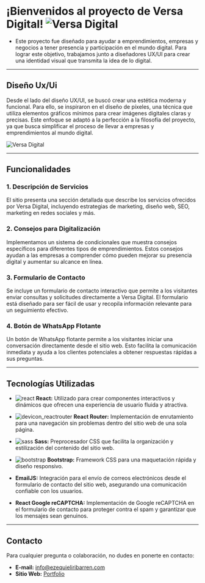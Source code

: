 # ¡Bienvenidos al proyecto de Versa Digital!     ![Versa Digital](https://versadigital.com.ar/images/logoNav.png)

- Este proyecto fue diseñado para ayudar a emprendimientos, empresas y negocios a tener presencia y participación en el mundo digital. Para lograr este objetivo, trabajamos junto a diseñadores UX/UI para crear una identidad visual que transmita la idea de lo digital.
  
---

## Diseño Ux/Ui      

Desde el lado del diseño UX/UI, se buscó crear una estética moderna y funcional. Para ello, se inspiraron en el diseño de píxeles, una técnica que utiliza elementos gráficos mínimos para crear imágenes digitales claras y precisas. Este enfoque se adaptó a la perfección a la filosofía del proyecto, ya que busca simplificar el proceso de llevar a empresas y emprendimientos al mundo digital.

![Versa Digital](https://versadigital.com.ar/images/nosotros/break.png)

---

## Funcionalidades

### 1. Descripción de Servicios
El sitio presenta una sección detallada que describe los servicios ofrecidos por Versa Digital, incluyendo estrategias de marketing, diseño web, SEO, marketing en redes sociales y más.

### 2. Consejos para Digitalización
Implementamos un sistema de condicionales que muestra consejos específicos para diferentes tipos de emprendimientos. Estos consejos ayudan a las empresas a comprender cómo pueden mejorar su presencia digital y aumentar su alcance en línea.

### 3. Formulario de Contacto
Se incluye un formulario de contacto interactivo que permite a los visitantes enviar consultas y solicitudes directamente a Versa Digital. El formulario está diseñado para ser fácil de usar y recopila información relevante para un seguimiento efectivo.

### 4. Botón de WhatsApp Flotante
Un botón de WhatsApp flotante permite a los visitantes iniciar una conversación directamente desde el sitio web. Esto facilita la comunicación inmediata y ayuda a los clientes potenciales a obtener respuestas rápidas a sus preguntas.

---

## Tecnologías Utilizadas

- ![react](https://github.com/ezequieliribarren/Dr.Rimmaudo/assets/105462718/fd64b8f1-e248-41c1-a279-f4a4b442259d) **React:** Utilizado para crear componentes interactivos y dinámicos que ofrecen una experiencia de usuario fluida y atractiva.

- ![devicon_reactrouter](https://github.com/ezequieliribarren/Dr.Rimmaudo/assets/105462718/707dd0b5-e274-4869-9cb4-76376784dcf8) **React Router:** Implementación de enrutamiento para una navegación sin problemas dentro del sitio web de una sola página.

- ![sass](https://github.com/ezequieliribarren/Dr.Rimmaudo/assets/105462718/6c5ff55e-00c2-45fa-be9c-21d750e047a3) **Sass:** Preprocesador CSS que facilita la organización y estilización del contenido del sitio web.
- ![bootstrap](https://github.com/ezequieliribarren/Dr.Rimmaudo/assets/105462718/7f991683-b7e4-41e1-bce9-696290a5d411) **Bootstrap:** Framework CSS para una maquetación rápida y diseño responsivo.
  
- **EmailJS:** Integración para el envío de correos electrónicos desde el formulario de contacto del sitio web, asegurando una comunicación confiable con los usuarios.

- **React Google reCAPTCHA:** Implementación de Google reCAPTCHA en el formulario de contacto para proteger contra el spam y garantizar que los mensajes sean genuinos.

---

## Contacto

Para cualquier pregunta o colaboración, no dudes en ponerte en contacto:

- **E-mail:** [info@ezequieliribarren.com](mailto:info@ezequieliribarren.com)
- **Sitio Web:** [Portfolio](https://ezequieliribarren.com/)
